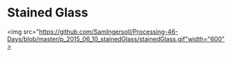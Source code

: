 # Stained Glass
<img src="https://github.com/SamIngersoll/Processing-46-Days/blob/master/p_2015_06_10_stainedGlass/stainedGlass.gif"width="600">
